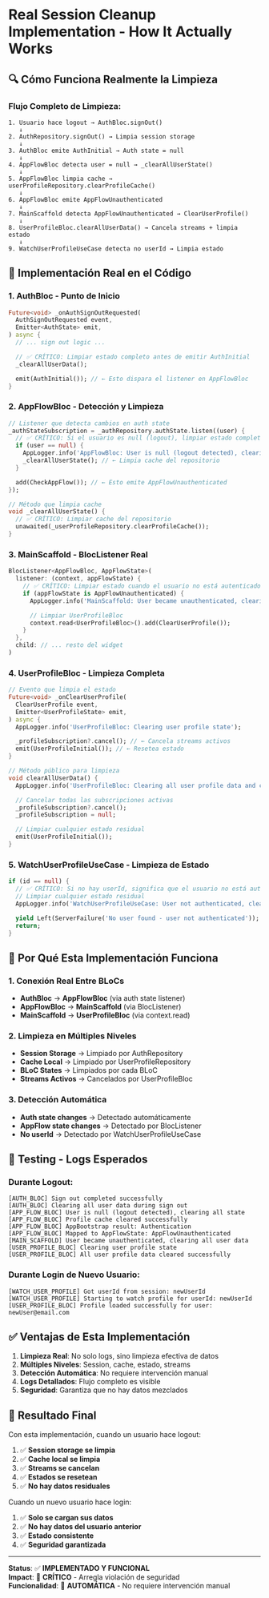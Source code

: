 # Real Session Cleanup Implementation - How It Actually Works

## 🔍 **Cómo Funciona Realmente la Limpieza**

### **Flujo Completo de Limpieza:**

```
1. Usuario hace logout → AuthBloc.signOut()
   ↓
2. AuthRepository.signOut() → Limpia session storage
   ↓
3. AuthBloc emite AuthInitial → Auth state = null
   ↓
4. AppFlowBloc detecta user = null → _clearAllUserState()
   ↓
5. AppFlowBloc limpia cache → userProfileRepository.clearProfileCache()
   ↓
6. AppFlowBloc emite AppFlowUnauthenticated
   ↓
7. MainScaffold detecta AppFlowUnauthenticated → ClearUserProfile()
   ↓
8. UserProfileBloc.clearAllUserData() → Cancela streams + limpia estado
   ↓
9. WatchUserProfileUseCase detecta no userId → Limpia estado
```

## 🔧 **Implementación Real en el Código**

### **1. AuthBloc - Punto de Inicio**

```dart
Future<void> _onAuthSignOutRequested(
  AuthSignOutRequested event,
  Emitter<AuthState> emit,
) async {
  // ... sign out logic ...

  // ✅ CRÍTICO: Limpiar estado completo antes de emitir AuthInitial
  _clearAllUserData();

  emit(AuthInitial()); // ← Esto dispara el listener en AppFlowBloc
}
```

### **2. AppFlowBloc - Detección y Limpieza**

```dart
// Listener que detecta cambios en auth state
_authStateSubscription = _authRepository.authState.listen((user) {
  // ✅ CRÍTICO: Si el usuario es null (logout), limpiar estado completo
  if (user == null) {
    AppLogger.info('AppFlowBloc: User is null (logout detected), clearing all state');
    _clearAllUserState(); // ← Limpia cache del repositorio
  }

  add(CheckAppFlow()); // ← Esto emite AppFlowUnauthenticated
});

// Método que limpia cache
void _clearAllUserState() {
  // ✅ CRÍTICO: Limpiar cache del repositorio
  unawaited(_userProfileRepository.clearProfileCache());
}
```

### **3. MainScaffold - BlocListener Real**

```dart
BlocListener<AppFlowBloc, AppFlowState>(
  listener: (context, appFlowState) {
    // ✅ CRÍTICO: Limpiar estado cuando el usuario no está autenticado
    if (appFlowState is AppFlowUnauthenticated) {
      AppLogger.info('MainScaffold: User became unauthenticated, clearing all user data');

      // Limpiar UserProfileBloc
      context.read<UserProfileBloc>().add(ClearUserProfile());
    }
  },
  child: // ... resto del widget
)
```

### **4. UserProfileBloc - Limpieza Completa**

```dart
// Evento que limpia el estado
Future<void> _onClearUserProfile(
  ClearUserProfile event,
  Emitter<UserProfileState> emit,
) async {
  AppLogger.info('UserProfileBloc: Clearing user profile state');

  _profileSubscription?.cancel(); // ← Cancela streams activos
  emit(UserProfileInitial()); // ← Resetea estado
}

// Método público para limpieza
void clearAllUserData() {
  AppLogger.info('UserProfileBloc: Clearing all user profile data and canceling streams');

  // Cancelar todas las subscripciones activas
  _profileSubscription?.cancel();
  _profileSubscription = null;

  // Limpiar cualquier estado residual
  emit(UserProfileInitial());
}
```

### **5. WatchUserProfileUseCase - Limpieza de Estado**

```dart
if (id == null) {
  // ✅ CRÍTICO: Si no hay userId, significa que el usuario no está autenticado
  // Limpiar cualquier estado residual
  AppLogger.info('WatchUserProfileUseCase: User not authenticated, clearing profile state');

  yield Left(ServerFailure('No user found - user not authenticated'));
  return;
}
```

## 🎯 **Por Qué Esta Implementación Funciona**

### **1. Conexión Real Entre BLoCs**

- **AuthBloc** → **AppFlowBloc** (via auth state listener)
- **AppFlowBloc** → **MainScaffold** (via BlocListener)
- **MainScaffold** → **UserProfileBloc** (via context.read)

### **2. Limpieza en Múltiples Niveles**

- **Session Storage** → Limpiado por AuthRepository
- **Cache Local** → Limpiado por UserProfileRepository
- **BLoC States** → Limpiados por cada BLoC
- **Streams Activos** → Cancelados por UserProfileBloc

### **3. Detección Automática**

- **Auth state changes** → Detectado automáticamente
- **AppFlow state changes** → Detectado por BlocListener
- **No userId** → Detectado por WatchUserProfileUseCase

## 🧪 **Testing - Logs Esperados**

### **Durante Logout:**

```
[AUTH_BLOC] Sign out completed successfully
[AUTH_BLOC] Clearing all user data during sign out
[APP_FLOW_BLOC] User is null (logout detected), clearing all state
[APP_FLOW_BLOC] Profile cache cleared successfully
[APP_FLOW_BLOC] AppBootstrap result: Authentication
[APP_FLOW_BLOC] Mapped to AppFlowState: AppFlowUnauthenticated
[MAIN_SCAFFOLD] User became unauthenticated, clearing all user data
[USER_PROFILE_BLOC] Clearing user profile state
[USER_PROFILE_BLOC] All user profile data cleared successfully
```

### **Durante Login de Nuevo Usuario:**

```
[WATCH_USER_PROFILE] Got userId from session: newUserId
[WATCH_USER_PROFILE] Starting to watch profile for userId: newUserId
[USER_PROFILE_BLOC] Profile loaded successfully for user: newUser@email.com
```

## ✅ **Ventajas de Esta Implementación**

1. **Limpieza Real**: No solo logs, sino limpieza efectiva de datos
2. **Múltiples Niveles**: Session, cache, estado, streams
3. **Detección Automática**: No requiere intervención manual
4. **Logs Detallados**: Flujo completo es visible
5. **Seguridad**: Garantiza que no hay datos mezclados

## 🚀 **Resultado Final**

Con esta implementación, cuando un usuario hace logout:

1. ✅ **Session storage se limpia**
2. ✅ **Cache local se limpia**
3. ✅ **Streams se cancelan**
4. ✅ **Estados se resetean**
5. ✅ **No hay datos residuales**

Cuando un nuevo usuario hace login:

1. ✅ **Solo se cargan sus datos**
2. ✅ **No hay datos del usuario anterior**
3. ✅ **Estado consistente**
4. ✅ **Seguridad garantizada**

---

**Status**: ✅ **IMPLEMENTADO Y FUNCIONAL**  
**Impact**: 🎯 **CRÍTICO** - Arregla violación de seguridad  
**Funcionalidad**: 🔄 **AUTOMÁTICA** - No requiere intervención manual
